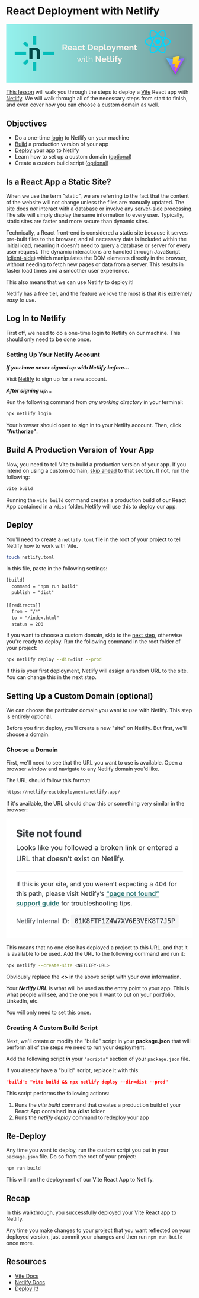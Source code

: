 # React Deployment with Netlify

![deploy](./images/readme-banner.png)

[This lesson](https://netlifyreactdeployment.netlify.app/) will walk you through the steps to deploy a [Vite](https://vitejs.dev/) React app with [Netlify](https://www.netlify.com/). We will walk through all of the necessary steps from start to finish, and even cover how you can choose a custom domain as well.


## Objectives

- Do a one-time [login](#log-in-to-netlify) to Netlify on your machine
- [Build](#build-a-production-version-of-your-app) a production version of your app
- [Deploy](#deploy) your app to Netlify
- Learn how to set up a custom domain ([optional](#setting-up-a-custom-domain-optional))
- Create a custom build script ([optional](#creating-a-custom-build-script))


## Is a React App a Static Site?

When we use the term "static", we are referring to the fact that the content of the website will not change unless the files are manually updated. The site does *not* interact with a database or involve any [server-side processing](https://en.wikipedia.org/wiki/Server-side). The site will simply display the same information to every user. Typically, static sites are faster and more secure than dynamic sites.

Technically, a React front-end is considered a static site because it serves pre-built files to the browser, and all necessary data is included within the initial load, meaning it doesn't need to query a database or server for every user request. The dynamic interactions are handled through JavaScript ([client-side](https://en.wikipedia.org/wiki/Dynamic_web_page)) which manipulates the DOM elements directly in the browser, without needing to fetch new pages or data from a server. This results in faster load times and a smoother user experience.

This also means that we can use Netlify to deploy it!

Netlify has a free tier, and the feature we love the most is that it is extremely *easy to use*.


## Log In to Netlify

First off, we need to do a one-time login to Netlify on our machine. This should only need to be done once.


### Setting Up Your Netlify Account

***If you have never signed up with Netlify before...***

Visit [Netlify](https://app.netlify.com/signup) to sign up for a new account.

***After signing up...***

Run the following command from *any working directory* in your terminal:

```sh
npx netlify login
```

Your browser should open to sign in to your Netlify account. Then, click **"Authorize"**.


## Build A Production Version of Your App

Now, you need to tell Vite to build a production version of your app. If you intend on using a custom domain, [skip ahead](#custom-domain) to that section. If not, run the following:

```sh
vite build
```

Running the `vite build` command creates a production build of our React App contained in a `/dist` folder. Netlify will use this to deploy our app.


## Deploy

You'll need to create a `netlify.toml` file in the root of your project to tell Netlify how to work with Vite.

```sh
touch netlify.toml
```

In this file, paste in the following settings:

```txt
[build]
  command = "npm run build"
  publish = "dist"

[[redirects]]
  from = "/*"
  to = "/index.html"
  status = 200
```

If you want to choose a custom domain, skip to the [next step](#setting-up-a-custom-domain-optional), otherwise you're ready to deploy. Run the following command in the root folder of your project:

```sh
npx netlify deploy --dir=dist --prod
```

If this is your first deployment, Netlify will assign a random URL to the site. You can change this in the next step.


## Setting Up a Custom Domain (optional)

We can choose the particular domain you want to use with Netlify. This step is entirely optional.

Before you first deploy, you'll create a new "site" on Netlify. But first, we'll choose a domain.


### Choose a Domain

First, we'll need to see that the URL you want to use is available. Open a browser window and navigate to any Netlify domain you'd like.

The URL should follow this format:

```txt
https://netlifyreactdeployment.netlify.app/
```

If it's available, the URL should show this or something very similar in the browser:

![not-found](./images/not-found.png)

This means that no one else has deployed a project to this URL, and that it is available to be used. Add the URL to the following command and run it:

```sh
npx netlify --create-site <NETLIFY-URL>
```

Obviously replace the **<>** in the above script with your own information.

Your ***Netlify URL*** is what will be used as the entry point to your app. This is what people will see, and the one you'll want to put on your portfolio, LinkedIn, etc.

You will only need to set this once.


### Creating A Custom Build Script

Next, we'll create or modify the "build" script in your **package.json** that will perform all of the steps we need to run your deployment.

Add the following script ***in*** your `"scripts"` section of your `package.json` file.

If you already have a "build" script, replace it with this:

```json
"build": "vite build && npx netlify deploy --dir=dist --prod"
```

This script performs the following actions:

1. Runs the *vite build* command that creates a production build of your React App contained in a **/dist** folder
2. Runs the *netlify deploy* command to redeploy your app


## Re-Deploy

Any time you want to deploy, run the custom script you put in your `package.json` file. Do so from the root of your project:

```sh
npm run build
```

This will run the deployment of our Vite React App to Netlify.


## Recap

In this walkthrough, you successfully deployed your Vite React app to Netlify.

Any time you make changes to your project that you want reflected on your deployed version, just commit your changes and then run `npm run build` once more.


## Resources

- [Vite Docs](https://vitejs.dev/guide/)
- [Netlify Docs](https://docs.netlify.com)
- [Deploy It!](https://deployit.surge.sh/)
